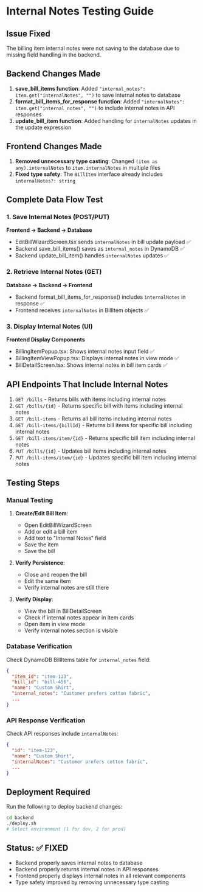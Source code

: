# Internal Notes Testing Guide

## Issue Fixed
The billing item internal notes were not saving to the database due to missing field handling in the backend.

## Backend Changes Made
1. **save_bill_items function**: Added `"internal_notes": item.get("internalNotes", "")` to save internal notes to database
2. **format_bill_items_for_response function**: Added `"internalNotes": item.get("internal_notes", "")` to include internal notes in API responses
3. **update_bill_item function**: Added handling for `internalNotes` updates in the update expression

## Frontend Changes Made
1. **Removed unnecessary type casting**: Changed `(item as any).internalNotes` to `item.internalNotes` in multiple files
2. **Fixed type safety**: The `BillItem` interface already includes `internalNotes?: string`

## Complete Data Flow Test

### 1. Save Internal Notes (POST/PUT)
**Frontend → Backend → Database**
- EditBillWizardScreen.tsx sends `internalNotes` in bill update payload ✅
- Backend save_bill_items() saves as `internal_notes` in DynamoDB ✅
- Backend update_bill_item() handles `internalNotes` updates ✅

### 2. Retrieve Internal Notes (GET)
**Database → Backend → Frontend**
- Backend format_bill_items_for_response() includes `internalNotes` in response ✅
- Frontend receives `internalNotes` in BillItem objects ✅

### 3. Display Internal Notes (UI)
**Frontend Display Components**
- BillingItemPopup.tsx: Shows internal notes input field ✅
- BillingItemViewPopup.tsx: Displays internal notes in view mode ✅
- BillDetailScreen.tsx: Shows internal notes in bill item cards ✅

## API Endpoints That Include Internal Notes
1. `GET /bills` - Returns bills with items including internal notes
2. `GET /bills/{id}` - Returns specific bill with items including internal notes
3. `GET /bill-items` - Returns all bill items including internal notes
4. `GET /bill-items/{billId}` - Returns bill items for specific bill including internal notes
5. `GET /bill-items/item/{id}` - Returns specific bill item including internal notes
6. `PUT /bills/{id}` - Updates bill items including internal notes
7. `PUT /bill-items/item/{id}` - Updates specific bill item including internal notes

## Testing Steps

### Manual Testing
1. **Create/Edit Bill Item**:
   - Open EditBillWizardScreen
   - Add or edit a bill item
   - Add text to "Internal Notes" field
   - Save the item
   - Save the bill

2. **Verify Persistence**:
   - Close and reopen the bill
   - Edit the same item
   - Verify internal notes are still there

3. **Verify Display**:
   - View the bill in BillDetailScreen
   - Check if internal notes appear in item cards
   - Open item in view mode
   - Verify internal notes section is visible

### Database Verification
Check DynamoDB BillItems table for `internal_notes` field:
```json
{
  "item_id": "item-123",
  "bill_id": "bill-456",
  "name": "Custom Shirt",
  "internal_notes": "Customer prefers cotton fabric",
  ...
}
```

### API Response Verification
Check API responses include `internalNotes`:
```json
{
  "id": "item-123",
  "name": "Custom Shirt",
  "internalNotes": "Customer prefers cotton fabric",
  ...
}
```

## Deployment Required
Run the following to deploy backend changes:
```bash
cd backend
./deploy.sh
# Select environment (1 for dev, 2 for prod)
```

## Status: ✅ FIXED
- Backend properly saves internal notes to database
- Backend properly returns internal notes in API responses
- Frontend properly displays internal notes in all relevant components
- Type safety improved by removing unnecessary type casting